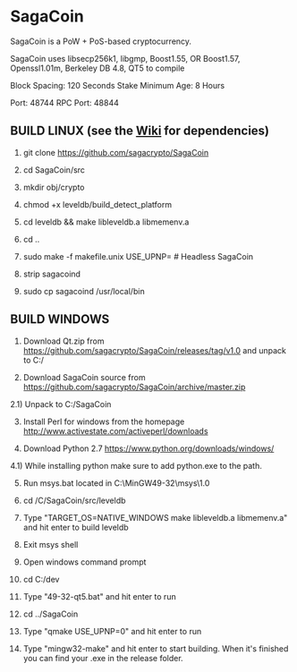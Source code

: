 # SagaCoin

SagaCoin is a PoW + PoS-based cryptocurrency.

SagaCoin uses libsecp256k1,
			  libgmp,
			  Boost1.55,
			  OR Boost1.57,  
			  Openssl1.01m,
			  Berkeley DB 4.8,
			  QT5 to compile


Block Spacing: 120 Seconds
Stake Minimum Age: 8 Hours

Port: 48744
RPC Port: 48844


BUILD LINUX (see the [Wiki](https://github.com/sagacrypto/SagaCoin/wiki/Unix-Build) for dependencies)
-----------
1) git clone https://github.com/sagacrypto/SagaCoin

2) cd SagaCoin/src

3) mkdir obj/crypto

4) chmod +x leveldb/build_detect_platform

5) cd leveldb && make libleveldb.a libmemenv.a

6) cd ..

7) sudo make -f makefile.unix USE_UPNP=    # Headless SagaCoin

8) strip sagacoind

9) sudo cp sagacoind /usr/local/bin





BUILD WINDOWS
-------------

1) Download Qt.zip from https://github.com/sagacrypto/SagaCoin/releases/tag/v1.0 and unpack to C:/

2) Download SagaCoin source from https://github.com/sagacrypto/SagaCoin/archive/master.zip 

2.1) Unpack to C:/SagaCoin

3) Install Perl for windows from the homepage http://www.activestate.com/activeperl/downloads

4) Download Python 2.7 https://www.python.org/downloads/windows/

4.1) While installing python make sure to add python.exe to the path.

5) Run msys.bat located in C:\MinGW49-32\msys\1.0

6) cd /C/SagaCoin/src/leveldb

7) Type "TARGET_OS=NATIVE_WINDOWS make libleveldb.a libmemenv.a" and hit enter to build leveldb

8) Exit msys shell

9) Open windows command prompt

10) cd C:/dev

11) Type "49-32-qt5.bat" and hit enter to run

12) cd ../SagaCoin

13) Type "qmake USE_UPNP=0" and hit enter to run

14) Type "mingw32-make" and hit enter to start building. When it's finished you can find your .exe in the release folder.
